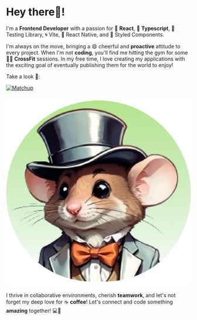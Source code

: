 # Hey there👋!

I'm a **Frontend Developer** with a passion for 🚀 **React**, 🔧 **Typescript**, 🧪 Testing Library, 🌀 Vite, 📱 React Native, and 💅 Styled Components. 

I'm always on the move, bringing a 😄 cheerful and **proactive** attitude to every project. When I'm not **coding**, you'll find me hitting the gym for some 🏋️‍♂️ **CrossFit** sessions.  In my free time, I love creating my applications with the exciting goal of eventually publishing them for the world to enjoy!

Take a look 👀:

[![Matchup](https://github.com/raulrod16124/matchup/blob/main/android/app/src/main/res/mipmap-hdpi/ic_launcher.png)](https://play.google.com/store/apps/details?id=com.matchupcardgame2023)

[![Chicmouse](https://github.com/raulrod16124/chicmouse/blob/main/src/assets/chicmouseCharacter.png)](https://chicmouse.com/)

I thrive in collaborative environments, cherish **teamwork**, and let's not forget my deep love for ☕ **coffee**! Let's connect and code something **amazing** together! 💻🤝
